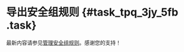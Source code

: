 # 导出安全组规则 {#task_tpq_3jy_5fb .task}

最新内容请参见[管理安全组规则](../../../../cn.zh-CN/安全/安全组/管理安全组规则.md#)。感谢您的支持！

